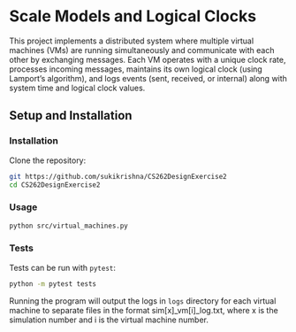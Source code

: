 # Scale Models and Logical Clocks 

This project implements a distributed system where multiple virtual machines (VMs) are running simultaneously and communicate with each other by exchanging messages. Each VM operates with a unique clock rate, processes incoming messages, maintains its own logical clock (using Lamport’s algorithm), and logs events (sent, received, or internal) along with system time and logical clock values.

## Setup and Installation

### Installation

Clone the repository:
```bash
git https://github.com/sukikrishna/CS262DesignExercise2
cd CS262DesignExercise2
```

### Usage

```bash
python src/virtual_machines.py
```

### Tests

Tests can be run with `pytest`:
```bash
python -m pytest tests
```

Running the program will output the logs in `logs` directory for each virtual machine to separate files in the format sim[x]_vm[i]_log.txt, where x is the simulation number and i is the virtual machine number.